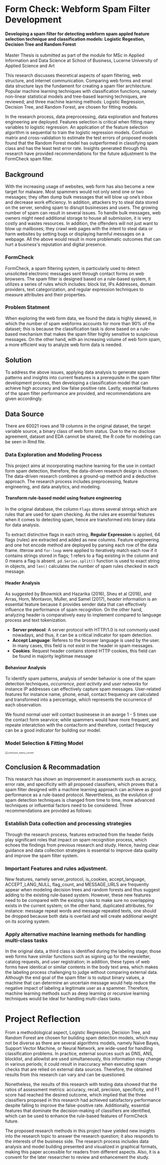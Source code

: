 # Form Check: Webform Spam Filter Development
#### Developing a spam filter for detecting webform spam appled feature selection technique and classification models: Logistic Regestion, Decision Tree and Random Forest

Master Thesis is submitted as part of the module for MSc in Applied Information and Data Science at School of Business, Lucerne University of Applied Science and Art

This research discusses theoretical aspects of spam filtering, web structure, and internet communication. Comparing web forms and email data structure lays the fundament for creating a spam filer architecture. Popular machine learning techniques with classification functions, namely non-linear statistical models and tree-based learning techniques, are reviewed; and three machine learning methods: Logistic Regression, Decision Tree, and Random Forest, are chosen for fitting models.

In the research process, data preprocessing, data exploration and features engineering are deployed. Features selection is critical when fitting many variables to logistic regression. An application of the feature selection algorithm is sequential to train the logistic regression models. Confusion matrix and cross-validation to estimate the test errors of proposed models found that the Random Forest model has outperformed in classifying spam class and has the least test error rate. Insights generated through this research have provided recommendations for the future adjustment to the FormCheck spam filter.

## Background
With the increasing usage of websites, web form has also become a new target for malware. Most spammers would not only send one or two messages; they often dump bulk messages that will blow up one’s inbox and decrease work efficiency. In addition, attackers try to steal data stored on the server, sending spam to disrupt businesses and users. The growing number of spam can result in several issues. To handle bulk messages, web owners might need additional storage to house all submission, it is very costly and wastes resources. In addition, the offenders will not just want to blow up mailboxes; they crawl web pages with the intent to steal data or harm websites by setting bugs or displaying harmful messages on a webpage. All the above would result in more problematic outcomes that can hurt a business's reputation and digital presence.

### FormCheck

FormCheck, a spam filtering system, is particularly used to detect unsolicited electronic messages sent through contact forms on web browsers. The spam filter is designed based on a rule-based system, it utilizes a series of rules which includes: block list, IPs Addresses, domain providers, text categorization, and regular expression techniques to measure attributes and their properties.

### Problem Statment
When exploring the web form data, we found the data is highly skewed, in which the number of spam webforms accounts for more than 90% of the dataset; this is because the classification task is done based on a rule-based mechanism that makes the spam filter highly sensitive to suspicious messages. On the other hand, with an increasing volume of web form spam, a more efficient way to analyze web form data is needed.

## Solution
To address the above issues, applying data analysis to generate spam patterns and insights into current features is a prerequisite in the spam filter development process, then developing a classification model that can achieve high accuracy and low false positive rate. Lastly, essential features of the spam filter performance are provided, and recommendations are given accordingly.

## Data Source
There are 60021 rows and 19 columns in the original dataset, the target variable source, a binary class of web form status. Due to the no disclose agreement, dataset and EDA cannot be shared, the R code for modeling can be seen in Rmd file.

### Data Exploration and Modeling Process
This project aims at incorporating machine learning for the use in contact form spam detection, therefore, the data-driven research design is chosen. The data-driven research combines a ground-up method and a deductive approach. The research process includes preprocessing, feature engineering, and data analytics, and modeling. 

#### Transform rule-based model using feature engineering
In the original database, the column `Flags` stores several strings which are rules that are used for spam checking. As the rules are essential features when it comes to detecting spam, hence are transformed into binary data for data analysis. 

To extract distinctive flags in each string, **Regular Expression** is applied, 64 flags (rules) are extracted and added as new columns. Feature engineering and one hot encode method are deployed by parsing each row of the data frame. itterow and `for-loop` were applied to iteratively match each row if it contains strings stored in flags; 1 refers to a flag existing in the column and 0 means a flag is absent. `pd.Series.split()` function is used to exact string in objects, and `len()` calculates the number of spam rules checked in each message.

#### Header Analysis
As suggested by Bhowmick and Hazarika (2016), Sheu et al (2016), and Arras, Horn, Montavon, Muller, and Samel (2017), *header* information is an essential feature because it provides sender data that can effectively influence the performance of spam recognition. On the other hand, analyzing header is comparatively easy to implement compared to language process and text tokenization.

 - **Server protocol**: A server protocol with HTTP/1.0 is not commonly used nowadays, and thus, it can be a critical indicator for spam detection. 
 - **Accept Language**: Referes to the broswer language is used by the user. In many cases, this field is not exist in the header in spam messages.
 - **Cookies**: Request header contains stored HTTP cookies, this field can be found in majority legitimae message
 
#### Behaviour Analysis 
To identify spam patterns, analysis of sender behavior is one of the spam detection techniques, *occurrence*, *past activity* and *user networks* for instance IP addresses can effectively capture spam messages. User-related features for instance name, phone, email, contact frequency are calculated and transformed into a percentage, which represents the occurrence of each observation. 

We found normal user will contact businesese in an avarge 1 - 5 times use the contact form searvice; while spammers would have more frequent, and repeate interatction with the contacform and therefore, contact frequcey can be a good indicator for building our model.

### Model Selection & Fitting Model

<img src="/Users/hsuwanying/Documents/IDS2020_2022/4th_semester/Master_thesis/EDA/confusion_matrix_current.png" alt="confusion_matrix_current" style="zoom:50%;" />


## Conclusion & Recommadation
This research has shown an improvement in assessments such as acracy, error rate, and specificity with all proposed classifiers, which proves that a spam filter designed with a machine learning approach can achieve as good performance as a rule-based protocol. Nevertheless, as the evolution of spam detection techniques is changed from time to time, more advanced techniques or influential factors need to be considered. Three recommendations are provided as follows:

### Establish Data collection and processing strategies
Through the research process, features extracted from the header fields play significant roles that impact on spam recognition process, which echoes the findings from previous research and study. Hence, having clear guidance and data collection strategies is essential to improve data quality and improve the spam filter system.

### Important Features and rules adjustment.
New features, namely server_protocol, is_cookies, accept_language, ACCEPT_LANG_NULL, flag_count, and MESSAGE_URLS are frequently appear when modeling decision trees and random forests and thus suggest adding to the existing rule-based system. However, these new features need to be compared with the existing rules to make sure no overlapping exists in the current system; on the other hand, duplicated attributes, for instance: message repeat words and message repeated texts, one should be dropped because both data is overlaid and will create additional weight on its scoring system.

### Apply alternative machine learning methods for handling multi-class tasks
In the original data, a third class is identified during the labeling stage; those web forms have similar functions such as signing up for the newsletter, catalog requests, and user registration; in addition, these types of web forms have identical or similar contents in the body text area, which makes the labeling process challenging to judge without comparing external data. Although the end goal of the spam filter is to output binary values, a machine that can determine an uncertain message would help reduce the negative impact of labeling a legitimate user as a spammer. Therefore, machine learning methods such as deep learning or recursive learning techniques would be ideal for handling multi-class tasks.

# Project Reflection
From a methodological aspect, Logistic Regression, Decision Tree, and Random Forest are chosen for building spam detection models, which may not be diverse as there are several algorithms models, namely Naïve Bayes, Support Vector Machine, or Neural Network, are wide-used for handling classification problems. In practice, external sources such as DNS, ANS, blocklist, and allowlist are used simultaneously, this information may change in various periods; it could result in inaccuracy when executing spam checks that are relied on external data sources. Therefore, the obtained results from this research can vary and can be questioned.

Nonetheless, the results of this research with testing data showed that the ratios of assessment metrics: accuracy, recall, precision, specificity, and F1 score had reached the desired outcome, which implied that the three classifiers proposed in this research had achieved satisfactory performance despite falling to improve the false-positive rate. Additionally, essential features that dominate the decision-making of classifiers are identified, which can be used to enhance the rule-based features of FormCheck future.

The proposed research methods in this project have yielded new insights into the research topic to answer the research question; it also responds to the interests of the business side. The research process includes data analysis and model building presented and visualized in graphical formats, making this paper accessible for readers from different aspects. Also, it is a convent for the later researcher to review and enhancement the study.
